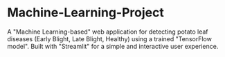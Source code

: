 # Machine-Learning-Project
A "Machine Learning-based" web application for detecting potato leaf diseases (Early Blight, Late Blight, Healthy) using a trained "TensorFlow model". Built with "Streamlit" for a simple and interactive user experience.
